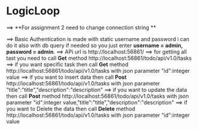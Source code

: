 # LogicLoop

==> **For assignment 2 need to change connection string  **                                                                 

==> Basic Authentication is made with static username and password i can do it also with db query if needed so you just enter **username = admin, password  = admin**.
==> APi url is http://localhost:56861/
==> for getting all tast you need to call **Get** method http://localhost:56861/todo/api/v1.0/tasks
==> if you want specific task then call **Get** method http://localhost:56861/todo/api/v1.0/tasks with json parameter "id":integer value
==> if you want to insert data then call **Post** http://localhost:56861/todo/api/v1.0/tasks with json parameter "title":"title","description":"description"
==> if you want to update the data then call **Post** method http://localhost:56861/todo/api/v1.0/tasks with json parameter "id":integer value,"title":"title","description":"description"
==> if you want to Delete the data then call **Delete** method http://localhost:56861/todo/api/v1.0/tasks with json parameter "id":integer value
